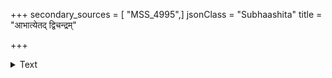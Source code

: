 +++
secondary_sources = [ "MSS_4995",]
jsonClass = "Subhaashita"
title = "आभात्येतद् द्विचन्द्रम्"

+++

<details><summary>Text</summary>

आभात्येतद् द्विचन्द्रं वियदपि निखिलं हन्तिनस्तु त्रिदन्ता गङ्गापूरश्चतुर्धा प्रविलसति लसत्पञ्चदन्तः करीन्द्रः।  
षड्वक्त्रः (सप्तवक्त्रः) परिणमति तथा षङ्गुणाः सप्तसंख्याः शङ्के त्वत्कीर्तिमूर्त्या नवमिव जगदालक्ष्यते क्षोणिपाल॥
</details>
